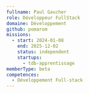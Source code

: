 ```yaml
---
fullname: Paul Gaucher
role: Développeur FullStack
domaine: Développement
github: pomarom
missions:
  - start: 2024-01-08
    end: 2025-12-02
    status: independent
    startups:
      - tdb-apprentissage
memberType: beta
competences:
  - Développement Full-stack
---
```

